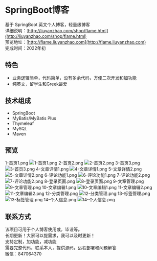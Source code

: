 # SpringBoot博客
基于 SpringBoot 英文个人博客，轻量级博客<br/>
详细说明：[http://liuyanzhao.com/shop/flame.html](http://liuyanzhao.com/shop/flame.html) <br/>
预览地址：[http://flame.liuyanzhao.com](http://flame.liuyanzhao.com)<br/>
完成时间：2022年初<br/>

## 特色
- 业务逻辑简单，代码简单，没有多余代码，方便二次开发和加功能
- 纯英文，留学生和Greek最爱


## 技术组成
- SpringBoot
- MyBatis/MyBatis Plus
- Thymeleaf
- MySQL
- Maven


## 预览
1-首页1.png
![1-首页1.png](img/1-首页1.png)
2-首页2.png
![2-首页2.png](img/2-首页2.png)
3-首页3.png
![3-首页3.png](img/3-首页3.png)
4-文章详情1.png
![4-文章详情1.png](img/4-文章详情1.png)
5-文章详情2.png
![5-文章详情2.png](img/5-文章详情2.png)
6-评论功能1.png
![6-评论功能1.png](img/6-评论功能1.png)
7-评论功能2.png
![7-评论功能2.png](img/7-评论功能2.png)
8-登录页面.png
![8-登录页面.png](img/8-登录页面.png)
9-文章管理.png
![9-文章管理.png](img/9-文章管理.png)
10-文章编辑1.png
![10-文章编辑1.png](img/10-文章编辑1.png)
11-文章编辑2.png
![11-文章编辑2.png](img/11-文章编辑2.png)
12-分类管理.png
![12-分类管理.png](img/12-分类管理.png)
13-标签管理.png
![13-标签管理.png](img/13-标签管理.png)
14-个人信息.png
![14-个人信息.png](img/14-个人信息.png)


## 联系方式
该项目可用于个人博客使用或，毕设等。 <br/>
长期更新！大家可以提需求，我可以及时更新！  <br/>
支持定制，加功能，减功能  <br/>
需要完整代码，联系本人，提供源码，远程部署和问题解答 <br/>
微信：847064370  <br/>
